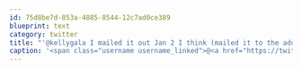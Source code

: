 ```yaml
---
id: 75d8be7d-853a-4885-8544-12c7ad0ce389
blueprint: text
category: twitter
title: "'@kellygala I mailed it out Jan 2 I think (mailed it to the address in your email sig)"
caption: '<span class="username username_linked">@<a href="https://twitter.com/kellygala" title="Kelly Galaski">kellygala</a></span> I mailed it out Jan 2 I think (mailed it to the address in your email sig)'
---
```

